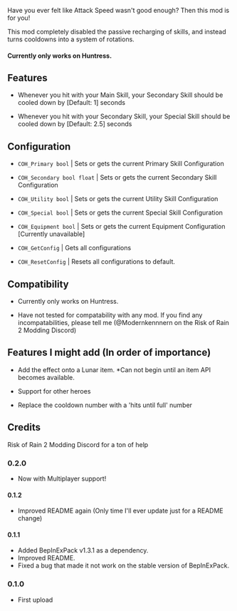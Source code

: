 Have you ever felt like Attack Speed wasn't good enough? Then this mod is for you!

This mod completely disabled the passive recharging of skills, and instead turns cooldowns into a system of rotations.
#### Currently only works on Huntress.

## Features

* Whenever you hit with your Main Skill, your Secondary Skill should be cooled down by [Default: 1] seconds

* Whenever you hit with your Secondary Skill, your Special Skill should be cooled down by [Default: 2.5] seconds

## Configuration

* `COH_Primary bool` | Sets or gets the current Primary Skill Configuration

* `COH_Secondary bool float` | Sets or gets the current Secondary Skill Configuration

* `COH_Utility bool` | Sets or gets the current Utility Skill Configuration

* `COH_Special bool` | Sets or gets the current Special Skill Configuration

* `COH_Equipment bool`  | Sets or gets the current Equipment Configuration [Currently unavailable]

* `COH_GetConfig` | Gets all configurations

* `COH_ResetConfig` | Resets all configurations to default.

## Compatibility

* Currently only works on Huntress.

* Have not tested for compatability with any mod. If you find any incompatabilities, please tell me (@Modernkennnern on the Risk of Rain 2 Modding Discord)

## Features I might add (In order of importance)

* Add the effect onto a Lunar item. *Can not begin until an item API becomes available.

* Support for other heroes

* Replace the cooldown number with a 'hits until full' number

## Credits
Risk of Rain 2 Modding Discord for a ton of help

### 0.2.0

* Now with Multiplayer support!


#### 0.1.2

* Improved README again (Only time I'll ever update just for a README change)

#### 0.1.1

* Added BepInExPack v1.3.1 as a dependency. 
* Improved README. 
* Fixed a bug that made it not work on the stable version of BepInExPack.

### 0.1.0

* First upload